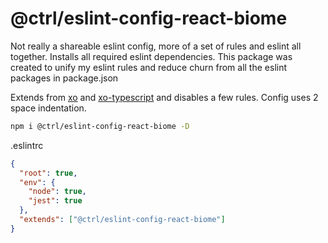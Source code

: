 # @ctrl/eslint-config-react-biome

Not really a shareable eslint config, more of a set of rules and eslint all together. Installs all required eslint dependencies. This package was created to unify my eslint rules and reduce churn from all the eslint packages in package.json

Extends from [xo](https://github.com/xojs/eslint-config-xo) and [xo-typescript](https://github.com/xojs/eslint-config-xo-typescript) and disables a few rules. Config uses 2 space indentation.

```sh
npm i @ctrl/eslint-config-react-biome -D
```

.eslintrc
```json
{
  "root": true,
  "env": {
    "node": true,
    "jest": true
  },
  "extends": ["@ctrl/eslint-config-react-biome"]
}
```
